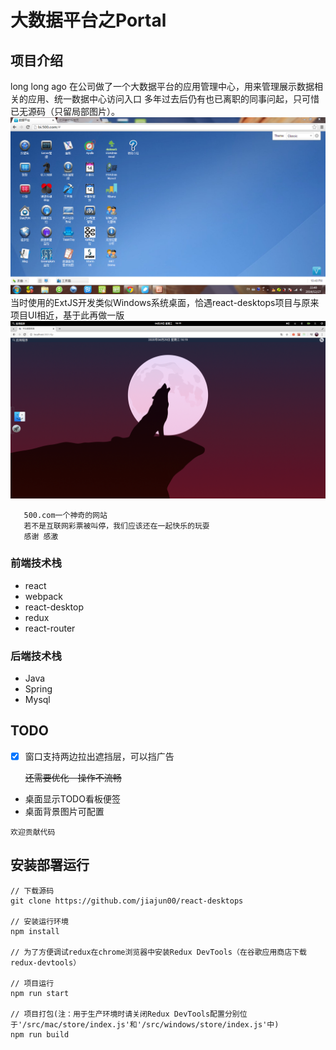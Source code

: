 # 大数据平台之Portal

## 项目介绍
long long ago 在公司做了一个大数据平台的应用管理中心，用来管理展示数据相关的应用、统一数据中心访问入口
多年过去后仍有也已离职的同事问起，只可惜已无源码（只留局部图片）。
![bi.500.com](https://raw.githubusercontent.com/TianLangStudio/react-desktops/master/docs/portal2014.png) 
当时使用的ExtJS开发类似Windows系统桌面，恰遇react-desktops项目与原来项目UI相近，基于此再做一版
![TLPortal](https://raw.githubusercontent.com/TianLangStudio/react-desktops/master/docs/portal.png) 
```感谢500.com的数据平台组，我在哪里更深入的理解了数据处理接触学习了大数据，才有能力跳槽
   500.com一个神奇的网站　
   若不是互联网彩票被叫停，我们应该还在一起快乐的玩耍
   感谢 感激
```
### 前端技术栈
- react
- webpack
- react-desktop
- redux
- react-router

### 后端技术栈
- Java
- Spring
- Mysql

## TODO
-[x] 窗口支持两边拉出遮挡层，可以挡广告 

  ~~还需要优化　操作不流畅~~  
 
- 桌面显示TODO看板便签
- 桌面背景图片可配置

```
欢迎贡献代码
```
## 安装部署运行
```
// 下载源码
git clone https://github.com/jiajun00/react-desktops

// 安装运行环境
npm install

// 为了方便调试redux在chrome浏览器中安装Redux DevTools（在谷歌应用商店下载redux-devtools）

// 项目运行
npm run start

// 项目打包(注：用于生产环境时请关闭Redux DevTools配置分别位于'/src/mac/store/index.js'和'/src/windows/store/index.js'中)
npm run build
```
